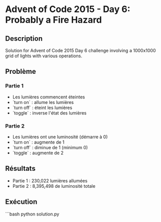 
# Advent of Code 2015 - Day 6: Probably a Fire Hazard

## Description
Solution for Advent of Code 2015 Day 6 challenge involving a 1000x1000 grid of lights with various operations.

## Problème
### Partie 1
- Les lumières commencent éteintes
- \`turn on\` : allume les lumières
- \`turn off\` : éteint les lumières  
- \`toggle\` : inverse l'état des lumières

### Partie 2
- Les lumières ont une luminosité (démarre à 0)
- \`turn on\` : augmente de 1
- \`turn off\` : diminue de 1 (minimum 0)
- \`toggle\` : augmente de 2

## Résultats
- Partie 1 : 230,022 lumières allumées
- Partie 2 : 8,395,498 de luminosité totale

## Exécution
\`\`\`bash
python solution.py

